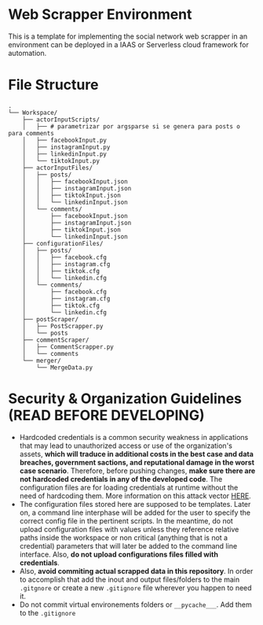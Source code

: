# Web Scrapper Environment
This is a template for implementing the social network web scrapper in an environment can be deployed in a IAAS or Serverless cloud framework for automation.
# File Structure
```
.
└── Workspace/
    ├── actorInputScripts/
    │   ├── # parametrizar por argsparse si se genera para posts o para comments
    │   ├── facebookInput.py
    │   ├── instagramInput.py
    │   ├── linkedinInput.py
    │   └── tiktokInput.py
    ├── actorInputFiles/
    │   ├── posts/
    │   │   ├── facebookInput.json
    │   │   ├── instagramInput.json
    │   │   ├── tiktokInput.json
    │   │   └── linkedinInput.json
    │   └── comments/
    │       ├── facebookInput.json
    │       ├── instagramInput.json
    │       ├── tiktokInput.json
    │       └── linkedinInput.json
    ├── configurationFiles/
    │   ├── posts/
    │   │   ├── facebook.cfg
    │   │   ├── instagram.cfg
    │   │   ├── tiktok.cfg
    │   │   └── linkedin.cfg
    │   └── comments/
    │       ├── facebook.cfg
    │       ├── instagram.cfg
    │       ├── tiktok.cfg
    │       └── linkedin.cfg
    ├── postScraper/
    │   ├── PostScrapper.py
    │   └── posts
    ├── commentScraper/
    │   ├── CommentScrapper.py
    │   └── comments
    └── merger/
        └── MergeData.py
```
# Security & Organization Guidelines (READ BEFORE DEVELOPING)
- Hardcoded credentials is a common security weakness in applications that may lead to unauthorized access or use of the organization's assets, **which will traduce in additional costs in the best case and data breaches, government sactions, and reputational damage in the worst case scenario**. Therefore, before pushing changes, **make sure there are not hardcoded credentials in any of the developed code**. The configuration files are for loading credentials at runtime without the need of hardcoding them. More information on this attack vector [HERE](https://owasp.org/www-community/vulnerabilities/Use_of_hard-coded_password).
- The configuration files stored here are supposed to be templates. Later on, a command line interphase will be added for the user to specify the correct config file in the pertinent scripts. In the meantime, do not upload configuration files with values unless they reference relative paths inside the workspace or non critical (anything that is not a credential) parameters that will later be added to the command line interface. Also, **do not upload configurations files filled with credentials**. 
- Also, **avoid commiting actual scrapped data in this repository**. In order to accomplish that add the inout and output files/folders to the main ```.gitgnore``` or create a new ```.gitignore``` file wherever you happen to need it. 
- Do not commit virtual environements folders or ```__pycache___```. Add them to the ```.gitignore```
